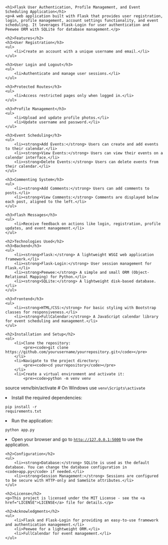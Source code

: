 
    <h1>Flask User Authentication, Profile Management, and Event Scheduling Application</h1>
    <p>A web application built with Flask that provides user registration, login, profile management, account settings functionality, and event scheduling. It leverages Flask-Login for user authentication and Peewee ORM with SQLite for database management.</p>

    <h2>Features</h2>
    <h3>User Registration</h3>
    <ul>
        <li>Create an account with a unique username and email.</li>
    </ul>

    <h3>User Login and Logout</h3>
    <ul>
        <li>Authenticate and manage user sessions.</li>
    </ul>

    <h3>Protected Routes</h3>
    <ul>
        <li>Access restricted pages only when logged in.</li>
    </ul>

    <h3>Profile Management</h3>
    <ul>
        <li>Upload and update profile photos.</li>
        <li>Update username and password.</li>
    </ul>

    <h3>Event Scheduling</h3>
    <ul>
        <li><strong>Add Events:</strong> Users can create and add events to their calendar.</li>
        <li><strong>View Events:</strong> Users can view their events on a calendar interface.</li>
        <li><strong>Delete Events:</strong> Users can delete events from their calendar.</li>
    </ul>

    <h3>Commenting System</h3>
    <ul>
        <li><strong>Add Comments:</strong> Users can add comments to posts.</li>
        <li><strong>View Comments:</strong> Comments are displayed below each post, aligned to the left.</li>
    </ul>

    <h3>Flash Messages</h3>
    <ul>
        <li>Receive feedback on actions like login, registration, profile updates, and event management.</li>
    </ul>

    <h2>Technologies Used</h2>
    <h3>Backend</h3>
    <ul>
        <li><strong>Flask:</strong> A lightweight WSGI web application framework.</li>
        <li><strong>Flask-Login:</strong> User session management for Flask.</li>
        <li><strong>Peewee:</strong> A simple and small ORM (Object-Relational Mapping) for Python.</li>
        <li><strong>SQLite:</strong> A lightweight disk-based database.</li>
    </ul>

    <h3>Frontend</h3>
    <ul>
        <li><strong>HTML/CSS:</strong> For basic styling with Bootstrap classes for responsiveness.</li>
        <li><strong>FullCalendar:</strong> A JavaScript calendar library for event scheduling and management.</li>
    </ul>

    <h2>Installation and Setup</h2>
    <ol>
        <li>Clone the repository:
            <pre><code>git clone https://github.com/yourusername/yourrepository.git</code></pre>
        </li>
        <li>Navigate to the project directory:
            <pre><code>cd yourrepository</code></pre>
        </li>
        <li>Create a virtual environment and activate it:
            <pre><code>python -m venv venv
source venv/bin/activate  # On Windows use `venv\Scripts\activate`</code></pre>
        </li>
        <li>Install the required dependencies:
            <pre><code>pip install -r requirements.txt</code></pre>
        </li>
        <li>Run the application:
            <pre><code>python app.py</code></pre>
        </li>
        <li>Open your browser and go to <code>http://127.0.0.1:5000</code> to use the application.</li>
    </ol>

    <h2>Configuration</h2>
    <ul>
        <li><strong>Database:</strong> SQLite is used as the default database. You can change the database configuration in <code>app.py</code> if needed.</li>
        <li><strong>Session Management:</strong> Sessions are configured to be secure with HTTP-only and SameSite attributes.</li>
    </ul>

    <h2>License</h2>
    <p>This project is licensed under the MIT License - see the <a href="LICENSE">LICENSE</a> file for details.</p>

    <h2>Acknowledgments</h2>
    <ul>
        <li>Flask and Flask-Login for providing an easy-to-use framework and authentication management.</li>
        <li>Peewee for a lightweight ORM.</li>
        <li>FullCalendar for event management.</li>
    </ul>
</body>
</html>
